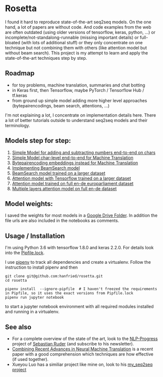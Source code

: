 # Rosetta

I found it hard to reproduce state-of-the-art seq2seq models.
On the one hand, a lot of papers are without code.
And code examples from the web are often outdated (using older versions of tensorflow, keras, python, ...) or incomplete/not-standalong-runnable (missing important details) or full-bloated (with lots of additional stuff) or they only concentrate on one technique but not combining them with others (like attention model but without beam search).
This project is my attempt to learn and apply the state-of-the-art techniques step by step.

## Roadmap

* for toy problems, machine translation, summaries and chat botting
* in Keras first, then Tensorflow, maybe PyTorch / Tensorflow Hub / tf.keras
* from ground up simple model adding more higher level approaches (bytepairencodings, beam search, attentions, ...) 

I'm not explaining a lot, I concentrate on implementation details here. There a lot of better tutorials outside to understand seq2seq models and their terminology.

## Models step for step:

1. [Simple Model for adding and subtracting numbers end-to-end on chars](SimpleModelForAddingAndSubstraction.ipynb)
2. [Simple Model char-level end-to-end for Machine Translation](SimpleModelForMachineTranslation.ipynb)
3. [Bytepairencoding embeddings instead for Machine Translation](BytepairencodingForMachineTranslation.ipynb)
4. [Implementing BeamSearch model](BeamSearchForMachineTranslation.ipynb)
5. [BeamSearch model trained on a larger dataset](BeamSearchOnLargeDataset.ipynb)
6. [Attention model with Tensorflow trained on a larger dataset](AttentionModelForMachineTranslationWithTensorflow.ipynb)
7. [Attention model trained on full en-de europarliament dataset](AttentionModelOnFullDataset.ipynb)
8. [Multiple layers attention model on full en-de dataset](AttentionModelWithMultipleLayers.ipynb)

## Model weights:

I saved the weights for most models in a [Google Drive Folder](https://drive.google.com/open?id=1b4wEkbnYSp-Ly73qYaU1--LDdaKjyyE5).
In addition the file urls are also included in the notebooks as comments.

## Usage / Installation

I'm using Python 3.6 with tensorflow 1.8.0 and keras 2.2.0. For details look into the [Pipfile.lock](Pipfile.lock).

I use [pipenv](https://github.com/pypa/pipenv) to track all dependencies and create a virtualenv.
Follow the instruction to install pipenv and then

    git clone git@github.com:hanfried/rosetta.git
    cd rosetta

    pipenv install  --ignore-pipfile  # I haven't freezed the requirements in Pipfile, so it uses the exact versions from Pipfile.lock
    pipenv run jupyter notebook

to start a jupyter notebook environment with all required modules installed and running in a virtualenv.

## See also

* For a complete overview of the state of the art,
look to the [NLP-Progress](https://github.com/sebastianruder/NLP-progress) project of [Sebastian Ruder](http://ruder.io/) (and subscribe to his newsletter).
* [Combining Recent Advances in Neural Machine Translation](https://arxiv.org/pdf/1804.09849.pdf) is a recent paper with a good comprehension which techniques are how effective (if used together).
* Xueyou Luo has a similiar project like mine on, look to his [my\_seq2seq project](https://github.com/xueyouluo/my_seq2seq)
